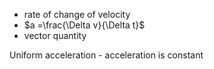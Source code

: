 - rate of change of velocity 
- $a =\frac{\Delta v}{\Delta t}$
- vector quantity

Uniform acceleration - acceleration is constant
